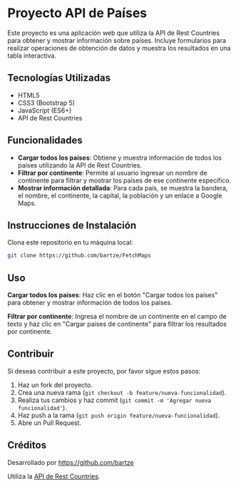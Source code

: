 # Proyecto API de Países

Este proyecto es una aplicación web que utiliza la API de Rest Countries para obtener y mostrar información sobre países. Incluye formularios para realizar operaciones de obtención de datos y muestra los resultados en una tabla interactiva.

## Tecnologías Utilizadas

- HTML5
- CSS3 (Bootstrap 5)
- JavaScript (ES6+)
- API de Rest Countries

## Funcionalidades

- **Cargar todos los países**: Obtiene y muestra información de todos los países utilizando la API de Rest Countries.
- **Filtrar por continente**: Permite al usuario ingresar un nombre de continente para filtrar y mostrar los países de ese continente específico.
- **Mostrar información detallada**: Para cada país, se muestra la bandera, el nombre, el continente, la capital, la población y un enlace a Google Maps.

## Instrucciones de Instalación

Clona este repositorio en tu máquina local:

```sh
git clone https://github.com/bartze/FetchMaps
```

## Uso

**Cargar todos los países**: Haz clic en el botón "Cargar todos los países" para obtener y mostrar información de todos los países.

**Filtrar por continente**: Ingresa el nombre de un continente en el campo de texto y haz clic en "Cargar países de continente" para filtrar los resultados por continente.

## Contribuir

Si deseas contribuir a este proyecto, por favor sigue estos pasos:

1. Haz un fork del proyecto.
2. Crea una nueva rama (`git checkout -b feature/nueva-funcionalidad`).
3. Realiza tus cambios y haz commit (`git commit -m 'Agregar nueva funcionalidad'`).
4. Haz push a la rama (`git push origin feature/nueva-funcionalidad`).
5. Abre un Pull Request.

## Créditos

Desarrollado por https://github.com/bartze

Utiliza la [API de Rest Countries](https://restcountries.com/).
